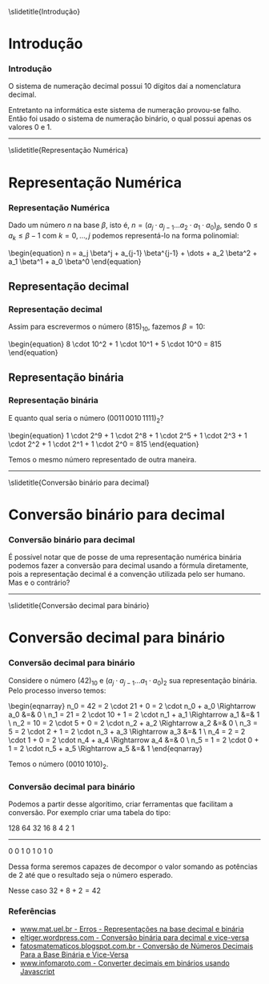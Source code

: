\slidetitle{Introdução}

# Introdução

### Introdução

O sistema de numeração decimal possui 10 dígitos daí a nomenclatura decimal.

Entretanto na informática este sistema de numeração provou-se falho. Então foi
usado o sistema de numeração binário, o qual possui apenas os valores 0 e 1.

---

\slidetitle{Representação Numérica}

# Representação Numérica

### Representação Numérica

Dado um número $n$ na base $\beta$, isto é,
$n = (a_j \cdot a_{j-1} \dots a_2 \cdot a_1 \cdot a_0)_\beta$, sendo
$0 \le a_k \le \beta-1$ com $k = 0, \dots, j$ podemos representá-lo na forma polinomial:

\begin{equation}
n = a_j \beta^j + a_{j-1} \beta^{j-1} + \dots + a_2 \beta^2 + a_1 \beta^1 + a_0 \beta^0
\end{equation}

## Representação decimal

### Representação decimal

Assim para escrevermos o número $(815)_{10}$, fazemos $\beta = 10$:

\begin{equation}
8 \cdot 10^2 + 1 \cdot 10^1 + 5 \cdot 10^0 = 815
\end{equation}

## Representação binária

### Representação binária

E quanto qual seria o número $(0011\, 0010\, 1111)_2$?

\begin{equation}
1 \cdot 2^9 + 1 \cdot 2^8 + 1 \cdot 2^5 + 1 \cdot 2^3 + 1 \cdot 2^2 + 1 \cdot 2^1 + 1 \cdot 2^0 = 815
\end{equation}

Temos o mesmo número representado de outra maneira.

---

\slidetitle{Conversão binário para decimal}

# Conversão binário para decimal

### Conversão binário para decimal

É possível notar que de posse de uma representação numérica binária podemos
fazer a conversão para decimal usando a fórmula diretamente, pois a representação decimal
é a convenção utilizada pelo ser humano. Mas e o contrário?

---

\slidetitle{Conversão decimal para binário}

# Conversão decimal para binário

### Conversão decimal para binário

Considere o número $(42)_{10}$ e $(a_j \cdot a_{j-1} \dots a_1 \cdot a_0)_2$ sua representação
binária. Pelo processo inverso temos:

\begin{eqnarray}
n_0 = 42 = 2 \cdot 21 + 0 = 2 \cdot n_0 + a_0 \Rightarrow a_0 &=& 0 \\
n_1 = 21 = 2 \cdot 10 + 1 = 2 \cdot n_1 + a_1 \Rightarrow a_1 &=& 1 \\
n_2 = 10 = 2 \cdot 5 + 0 = 2 \cdot n_2 + a_2 \Rightarrow a_2 &=& 0 \\
n_3 = 5 = 2 \cdot 2 + 1 = 2 \cdot n_3 + a_3 \Rightarrow a_3 &=& 1 \\
n_4 = 2 = 2 \cdot 1 + 0 = 2 \cdot n_4 + a_4 \Rightarrow a_4 &=& 0 \\
n_5 = 1 = 2 \cdot 0 + 1 = 2 \cdot n_5 + a_5 \Rightarrow a_5 &=& 1
\end{eqnarray}

Temos o número $(0010\, 1010)_2$.

### Conversão decimal para binário

Podemos a partir desse algorítimo, criar ferramentas que facilitam a conversão. Por
exemplo criar uma tabela do tipo:

 128    64     32     16      8      4      2      1
-----  -----  -----  -----  -----  -----  -----  -----
  0      0      1      0      1      0      1      0

Dessa forma seremos capazes de decompor o valor somando as potências de 2
até que o resultado seja o número esperado.

Nesse caso $32 + 8 + 2 = 42$

### Referências

* [www.mat.uel.br - Erros - Representações na base decimal e binária](http://www.mat.uel.br/plnatti/Calculo%20Numerico/Aulas/Aula1-C%C3%A1lculo%20Num%C3%A9rico_Erros.ppt)
* [eltiger.wordpress.com - Conversão binária para decimal e vice-versa](http://eltiger.wordpress.com/2011/10/08/macete-dos-alunos-conversao-binaria-para-decimal-e-vice-versa-sem-o-uso-de-muitos-calculos-matematicos/)
* [fatosmatematicos.blogspot.com.br - Conversão de Números Decimais Para a Base Binária e Vice-Versa](http://fatosmatematicos.blogspot.com.br/2011/02/conversao-de-numeros-decimais-para-base.html)
* [www.infomaroto.com - Converter decimais em binários usando Javascript](http://www.infomaroto.com/blog/converter-decimais-em-binarios-usando-javascript/)


